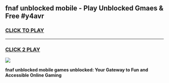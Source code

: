 
## fnaf unblocked mobile - Play Unblocked Gmaes & Free #y4avr
<h3>
<a href="https://news.freeplayer.one?title=fnaf_unblocked_mobile&ref=27F">CLICK TO PLAY</a></h3>
<hr>

<h3>
<a href="https://news.freeplayer.one?title=fnaf_unblocked_mobile&ref=27F">CLICK 2 PLAY</a>
  
</h3>

<a href="https://news.freeplayer.one?title=fnaf_unblocked_mobile&ref=27F/"><img src="https://clearcache.store/games.png"></a>


**fnaf unblocked mobile games unblocked: Your Gateway to Fun and Accessible Online Gaming**
